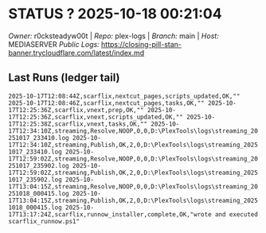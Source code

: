 # STATUS ? 2025-10-18 00:21:04

*Owner:* r0cksteadyw00t  |  *Repo:* plex-logs  |  *Branch:* main  |  *Host:* MEDIASERVER
*Public Logs:* https://closing-pill-stan-banner.trycloudflare.com/latest/index.md

## Last Runs (ledger tail)

``
2025-10-17T12:08:44Z,scarflix,nextcut_pages,scripts_updated,OK,""
2025-10-17T12:08:46Z,scarflix,nextcut_pages,tasks,OK,""
2025-10-17T12:25:36Z,scarflix,vnext,prep,OK,""
2025-10-17T12:25:36Z,scarflix,vnext,scripts_updated,OK,""
2025-10-17T12:25:38Z,scarflix,vnext,tasks,OK,""
2025-10-17T12:34:10Z,streaming,Resolve,NOOP,0,0,D:\PlexTools\logs\streaming_20251017_233410.log
2025-10-17T12:34:10Z,streaming,Publish,OK,2,0,D:\PlexTools\logs\streaming_20251017_233410.log
2025-10-17T12:59:02Z,streaming,Resolve,NOOP,0,0,D:\PlexTools\logs\streaming_20251017_235902.log
2025-10-17T12:59:02Z,streaming,Publish,OK,2,0,D:\PlexTools\logs\streaming_20251017_235902.log
2025-10-17T13:04:15Z,streaming,Resolve,NOOP,0,0,D:\PlexTools\logs\streaming_20251018_000415.log
2025-10-17T13:04:15Z,streaming,Publish,OK,2,0,D:\PlexTools\logs\streaming_20251018_000415.log
2025-10-17T13:17:24Z,scarflix,runnow_installer,complete,OK,"wrote and executed scarflix_runnow.ps1"
``